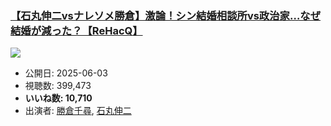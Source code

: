 ### [【石丸伸二vsナレソメ勝倉】激論！シン結婚相談所vs政治家…なぜ結婚が減った？【ReHacQ】](https://www.youtube.com/watch?v=3T6rJSWoRHg)
[![](https://img.youtube.com/vi/3T6rJSWoRHg/sddefault.jpg)](https://www.youtube.com/watch?v=3T6rJSWoRHg)
-   公開日: 2025-06-03
-   視聴数: 399,473
-   **いいね数: 10,710**
-   出演者: [勝倉千尋](/rehacq_fan/people/勝倉千尋 "wikilink"), [石丸伸二](/rehacq_fan/people/石丸伸二 "wikilink")
